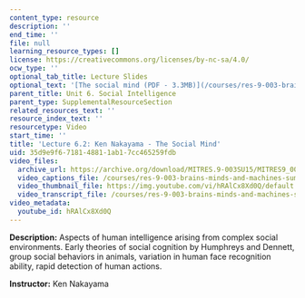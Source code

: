 ```yaml
---
content_type: resource
description: ''
end_time: ''
file: null
learning_resource_types: []
license: https://creativecommons.org/licenses/by-nc-sa/4.0/
ocw_type: ''
optional_tab_title: Lecture Slides
optional_text: '[The social mind (PDF - 3.3MB)](/courses/res-9-003-brains-minds-and-machines-summer-course-summer-2015/resources/mitres_9_003sum15_lec6-2)'
parent_title: Unit 6. Social Intelligence
parent_type: SupplementalResourceSection
related_resources_text: ''
resource_index_text: ''
resourcetype: Video
start_time: ''
title: 'Lecture 6.2: Ken Nakayama - The Social Mind'
uid: 35d9e9f6-7181-4881-1ab1-7cc465259fdb
video_files:
  archive_url: https://archive.org/download/MITRES.9-003SU15/MITRES9_003SU15_Lecture_6-2_300k.mp4
  video_captions_file: /courses/res-9-003-brains-minds-and-machines-summer-course-summer-2015/ceb3223795d5545f93bd69a6bc57dd53_hRAlCx8Xd0Q.vtt
  video_thumbnail_file: https://img.youtube.com/vi/hRAlCx8Xd0Q/default.jpg
  video_transcript_file: /courses/res-9-003-brains-minds-and-machines-summer-course-summer-2015/5f30d168bd1faef4e3ed0fd1b767d885_hRAlCx8Xd0Q.pdf
video_metadata:
  youtube_id: hRAlCx8Xd0Q
---
```


**Description:** Aspects of human intelligence arising from complex social environments. Early theories of social cognition by Humphreys and Dennett, group social behaviors in animals, variation in human face recognition ability, rapid detection of human actions.

**Instructor:** Ken Nakayama

